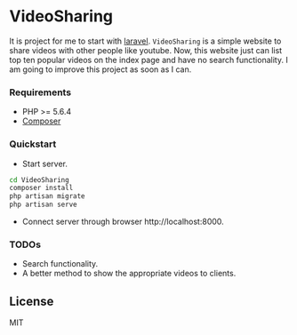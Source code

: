 # VideoSharing
It is project for me to start with [laravel](https://laravel.com/).
`VideoSharing` is a simple website to share videos with other people like youtube.
Now, this website just can list top ten popular videos on the index page and have no search functionality.
I am going to improve this project as soon as I can.

### Requirements
* PHP >= 5.6.4
* [Composer](https://getcomposer.org/)

### Quickstart
* Start server.
```bash
cd VideoSharing
composer install
php artisan migrate
php artisan serve
```

* Connect server through browser http://localhost:8000.

### TODOs
 - Search functionality.
 - A better method to show the appropriate videos to clients.
 
License
----
MIT